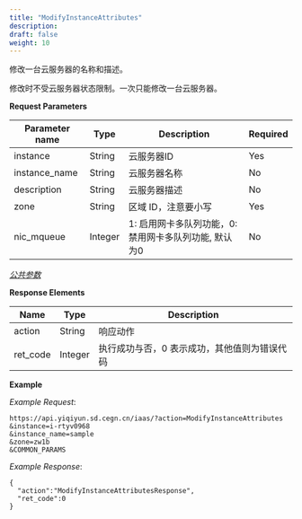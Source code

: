 ```yaml
---
title: "ModifyInstanceAttributes"
description: 
draft: false
weight: 10
---
```


修改一台云服务器的名称和描述。

修改时不受云服务器状态限制。一次只能修改一台云服务器。

**Request Parameters**

| Parameter name | Type | Description | Required |
| --- | --- | --- | --- |
| instance | String | 云服务器ID | Yes |
| instance_name | String | 云服务器名称 | No |
| description | String | 云服务器描述 | No |
| zone | String | 区域 ID，注意要小写 | Yes |
| nic_mqueue | Integer | 1: 启用网卡多队列功能，0: 禁用网卡多队列功能, 默认为0 | No |

[_公共参数_](../../../parameters/)

**Response Elements**

| Name | Type | Description |
| --- | --- | --- |
| action | String | 响应动作 |
| ret_code | Integer | 执行成功与否，0 表示成功，其他值则为错误代码 |

**Example**

_Example Request_:

```
https://api.yiqiyun.sd.cegn.cn/iaas/?action=ModifyInstanceAttributes
&instance=i-rtyv0968
&instance_name=sample
&zone=zw1b
&COMMON_PARAMS
```

_Example Response_:

```
{
  "action":"ModifyInstanceAttributesResponse",
  "ret_code":0
}
```
